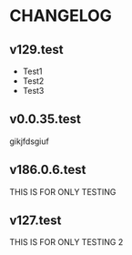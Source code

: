 # CHANGELOG

## v129.test
- Test1
- Test2
- Test3

## v0.0.35.test
gikjfdsgiuf

## v186.0.6.test
THIS IS FOR ONLY TESTING

## v127.test
THIS IS FOR ONLY TESTING 2